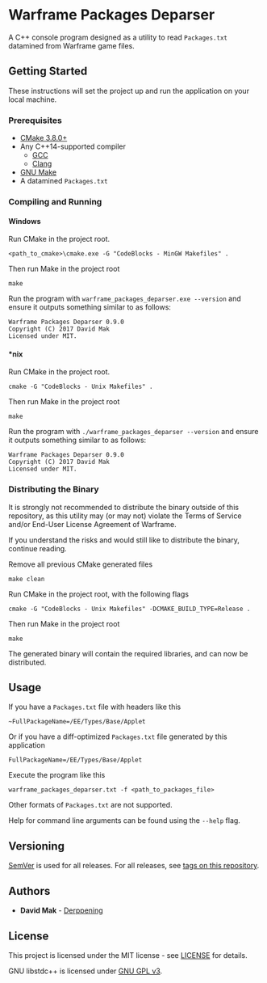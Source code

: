 # Warframe Packages Deparser

A C++ console program designed as a utility to read `Packages.txt` datamined 
from Warframe game files.

## Getting Started

These instructions will set the project up and run the application on your
local machine.

### Prerequisites

* [CMake 3.8.0+](https://cmake.org/download/)
* Any C++14-supported compiler
    * [GCC](https://gcc.gnu.org/)
    * [Clang](https://clang.llvm.org/)
* [GNU Make](https://www.gnu.org/software/make/)
* A datamined `Packages.txt`

### Compiling and Running

#### Windows

Run CMake in the project root.
```
<path_to_cmake>\cmake.exe -G "CodeBlocks - MinGW Makefiles" .
```

Then run Make in the project root
```
make
```

Run the program with `warframe_packages_deparser.exe --version` and ensure it 
outputs something similar to as follows:
```
Warframe Packages Deparser 0.9.0
Copyright (C) 2017 David Mak
Licensed under MIT.
```

#### *nix

Run CMake in the project root.
```
cmake -G "CodeBlocks - Unix Makefiles" .
```

Then run Make in the project root
```
make
```

Run the program with `./warframe_packages_deparser --version` and ensure it 
outputs something similar to as follows:
```
Warframe Packages Deparser 0.9.0
Copyright (C) 2017 David Mak
Licensed under MIT.
```

### Distributing the Binary

It is strongly not recommended to distribute the binary outside of this 
repository, as this utility may (or may not) violate the Terms of Service and/or
End-User License Agreement of Warframe. 

If you understand the risks and would still like to distribute the binary, 
continue reading.

Remove all previous CMake generated files
```
make clean
```

Run CMake in the project root, with the following flags
```
cmake -G "CodeBlocks - Unix Makefiles" -DCMAKE_BUILD_TYPE=Release .
```

Then run Make in the project root
```
make
```

The generated binary will contain the required libraries, and can now be distributed.

## Usage

If you have a `Packages.txt` file with headers like this
```
~FullPackageName=/EE/Types/Base/Applet
```
Or if you have a diff-optimized `Packages.txt` file generated by this application
```
FullPackageName=/EE/Types/Base/Applet
```
Execute the program like this
```
warframe_packages_deparser.txt -f <path_to_packages_file>
```

Other formats of `Packages.txt` are not supported.

Help for command line arguments can be found using the `--help` flag.

## Versioning

[SemVer](http://semver.org/) is used for all releases. For all releases, see 
[tags on this repository](https://github.com/Derppening/warframe_packages_deparser/releases).

## Authors

* **David Mak** - [Derppening](https://github.com/Derppening)

## License

This project is licensed under the MIT license - see 
[LICENSE](https://github.com/Derppening/amyspeak/blob/master/LICENSE) for 
details.

GNU libstdc++ is licensed under 
[GNU GPL v3](https://gcc.gnu.org/onlinedocs/libstdc++/manual/license.html).
